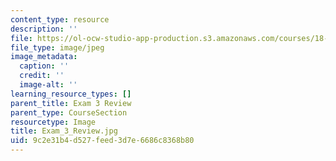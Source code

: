 ```yaml
---
content_type: resource
description: ''
file: https://ol-ocw-studio-app-production.s3.amazonaws.com/courses/18-06sc-linear-algebra-fall-2011/9c2e31b4d527feed3d7e6686c8368b80_Exam_3_Review.jpg
file_type: image/jpeg
image_metadata:
  caption: ''
  credit: ''
  image-alt: ''
learning_resource_types: []
parent_title: Exam 3 Review
parent_type: CourseSection
resourcetype: Image
title: Exam_3_Review.jpg
uid: 9c2e31b4-d527-feed-3d7e-6686c8368b80
---
```

